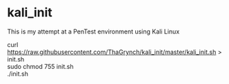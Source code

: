 # kali_init
 This is my attempt at a PenTest environment using Kali Linux

curl https://raw.githubusercontent.com/ThaGrynch/kali_init/master/kali_init.sh > init.sh\
sudo chmod 755 init.sh\
./init.sh
